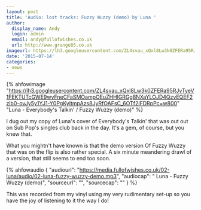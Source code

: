 ```yaml
---
layout: post
title: 'Audio: lost tracks: Fuzzy Wuzzy (demo) by Luna '
author:
  display_name: Andy
  login: admin
  email: andy@fullofwishes.co.uk
  url: http://www.grange85.co.uk
imageurl: https://lh3.googleusercontent.com/ZL4svau_xQxl8Lw3k0ZFERa95RJvTyeV1FEKTUTcGWE9wvFneCFaSMOampOEuZHHlGRGg8NXaYLOJD4QzvEQEF2zlb0-ovJy5y1YJ1-Y0PgKyltmpAzs8JyRfOAFsC_6OTf2IFDRpPc=w2400
date: '2015-07-14'
categories:
- news
---
```

{% ahfowimage "https://lh3.googleusercontent.com/ZL4svau_xQxl8Lw3k0ZFERa95RJvTyeV1FEKTUTcGWE9wvFneCFaSMOampOEuZHHlGRGg8NXaYLOJD4QzvEQEF2zlb0-ovJy5y1YJ1-Y0PgKyltmpAzs8JyRfOAFsC_6OTf2IFDRpPc=w800" "Luna - Everybody's Talkin' / Fuzzy Wuzzy (demo)" %}

I dug out my copy of Luna's cover of Everybody's Talkin' that was out out on Sub Pop's singles club back in the day. It's a gem, of course, but you knew that.

What you mightn't have known is that the demo version Of Fuzzy Wuzzy that was on the flip is also rather special. A six minute meandering drawl of a version, that still seems to end too soon.

 {% ahfowaudio {
  "audiourl": "https://media.fullofwishes.co.uk/02-luna/audio/02-luna-fuzzy-wuzzy-demo.mp3",
  "audiocap": " Luna - Fuzzy Wuzzy (demo)",
  "sourceurl": "",
  "sourcecap": ""
  } %}

This was recorded from my vinyl using my very rudimentary set-up so you have the joy of listening to it the way I do!
